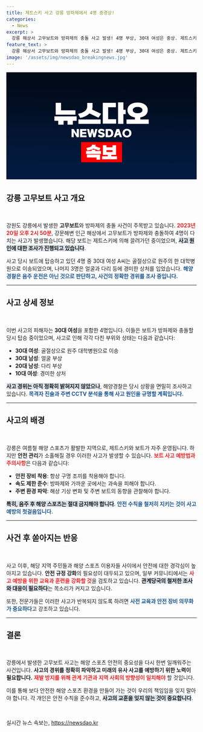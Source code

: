 ```yaml
---
title: 제트스키 사고 강릉 방파제에서 4명 중경상!
categories:
  - News
excerpt: >
  강릉 해상서 고무보트와 방파제의 충돌 사고 발생! 4명 부상, 30대 여성은 중상. 제트스키가 끌던 보트는 음주운전과는 무관하다는 조사 결과. 사고의 진실은? 클릭해 자세히 알아보세요!
feature_text: >
  강릉 해상서 고무보트와 방파제의 충돌 사고 발생! 4명 부상, 30대 여성은 중상. 제트스키가 끌던 보트는 음주운전과는 무관하다는 조사 결과. 사고의 진실은? 클릭해 자세히 알아보세요!
image: '/assets/img/newsdao_breakingnews.jpg'
---
```


<p><img src="/assets/img/newsdao_breakingnews.jpg" alt="firstkoreanews 속보" /></p>

<h2 data-ke-size="size26">강릉 고무보트 사고 개요</h2>

<p data-ke-size="size16">&nbsp;</p>

<p>강원도 강릉에서 발생한 <b>고무보트</b>와 방파제의 충돌 사건이 주목받고 있습니다. <b><span style="color: #ee2323;">2023년 20일 오후 2시 50분</span></b>, 강문해변 인근 해상에서 고무보트가 방파제와 충돌하여 4명이 다치는 사고가 발생했습니다. 해당 보트는 제트스키에 의해 끌려가던 중이었으며, <b><span style="background-color: #21538527;">사고 원인에 대한 조사가 진행되고 있습니다</span></b>. </p>

<p>사고 당시 보트에 탑승하고 있던 4명 중 30대 여성 A씨는 골절상으로 원주의 한 대학병원으로 이송되었으며, 나머지 3명은 얼굴과 다리 등에 경미한 상처를 입었습니다. <b><span style="color: #1a5490;">해양경찰은 음주 운전은 아닌 것으로 판단하고, 사건의 정확한 경위를 조사 중입니다.</span></b> </p>

<hr>

<h2 data-ke-size="size26">사고 상세 정보</h2>

<p data-ke-size="size16">&nbsp;</p>

<p>이번 사고의 피해자는 <b>30대 여성</b>을 포함한 4명입니다. 이들은 보트가 방파제와 충돌할 당시 탑승 중이었으며, 사고로 인해 각각 다친 부위와 상태는 다음과 같습니다: </p>

<ul>
    <li><b>30대 여성</b>: 골절상으로 원주 대학병원으로 이송</li>
    <li><b>30대 남성</b>: 얼굴 부상</li>
    <li><b>20대 남성</b>: 다리 부상</li>
    <li><b>10대 여성</b>: 경미한 상처</li>
</ul>

<p><b><span style="background-color: #21538527;">사고 경위는 아직 정확히 밝혀지지 않았으나</span></b>, 해양경찰은 당시 상황을 면밀히 조사하고 있습니다. <b><span style="color: #1a5490;">목격자 진술과 주변 CCTV 분석을 통해 사고 원인을 규명할 계획입니다.</span></b> </p>

<hr>

<h2 data-ke-size="size26">사고의 배경</h2>

<p data-ke-size="size16">&nbsp;</p>

<p>강릉은 여름철 해양 스포츠가 활발한 지역으로, 제트스키와 보트가 자주 운영됩니다. 하지만 <b>안전 관리</b>가 소홀해질 경우 이러한 사고가 발생할 수 있습니다. <b><span style="color: #ee2323;">보트 사고 예방법과 주의사항</span></b>은 다음과 같습니다:</p>

<ul>
    <li><b>안전 장비 착용</b>: 항상 구명 조끼를 착용해야 합니다.</li>
    <li><b>속도 제한 준수</b>: 방파제와 가까운 곳에서는 과속을 피해야 합니다.</li>
    <li><b>주변 환경 파악</b>: 해상 기상 변화 및 주변 보트의 동향을 관찰해야 합니다.</li>
</ul>

<p><b><span style="background-color: #21538527;">특히, 음주 후 해양 스포츠는 절대 금지해야 합니다</span></b>. <b><span style="color: #1a5490;">안전 수칙을 철저히 지키는 것이 사고 예방의 첫걸음입니다.</span></b></p>

<hr>

<h2 data-ke-size="size26">사건 후 쏟아지는 반응</h2>

<p data-ke-size="size16">&nbsp;</p>

<p>사고 이후, 해당 지역 주민들과 해양 스포츠 이용자들 사이에서 안전에 대한 경각심이 높아지고 있습니다. <b>안전 규정 강화</b>의 필요성이 대두되고 있으며, 일부 커뮤니티에서는 <b><span style="color: #ee2323;">사고 예방을 위한 교육과 훈련을 강화할 것</span></b>을 검토하고 있습니다. <b><span style="background-color: #21538527;">관계당국의 철저한 조사와 대응이 필요하다</span></b>는 목소리가 커지고 있습니다. </p>

<p>또한, 전문가들은 이러한 사고가 반복되지 않도록 하려면 <b><span style="color: #1a5490;">사전 교육과 안전 장비 의무화가 중요하다</span></b>고 강조하고 있습니다. </p>

<hr>

<h2 data-ke-size="size26">결론</h2>

<p data-ke-size="size16">&nbsp;</p>

<p>강릉에서 발생한 고무보트 사고는 해양 스포츠 안전의 중요성을 다시 한번 일깨워주는 사건입니다. <b>사고의 경위를 정확히 파악하고 미래의 유사 사고를 예방하기 위한 노력이 필요합니다.</b> <b><span style="color: #ee2323;">재발 방지를 위해 관계 기관과 지역 사회의 방향성이 일치해야</span></b> 할 것입니다. </p>

<p>이를 통해 보다 안전한 해양 스포츠 환경을 만들어 가는 것이 우리의 책임임을 잊지 말아야 합니다. 각 개인은 안전 수칙을 준수하고, <b><span style="background-color: #21538527;">사고의 교훈을 잊지 않는 것이 중요합니다</span></b>. </p>

<p data-ke-size="size16">&nbsp;</p>
실시간 뉴스 속보는, <a href="https://newsdao.kr" rel="dofollow">https://newsdao.kr</a>


